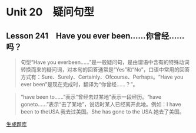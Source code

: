﻿ # Unit 20　疑问句型
 ## Lesson 241　Have you ever been……你曾经……吗？
 
> 句型“Have you everbeen……”是一般疑问句，是由谓语中含有的特殊动词转换而来的疑问词，对本句的回答通常是“Yes”和“No”，口语中常用的回答方式有：Sure、Surely、Certainly、Ofcourse、Perhaps。“Have you ever been”是现在完成时，翻译为“你曾经……？”。

> “have been to……”表示“曾经去过某地”表示一段经历。“have goneto……”表示“去了某地”，说话时某人已经离开此地。例如：I have been to theUSA.我去过美国。She has gone to the USA.她去了美国。


 [生成题库](./sentence/f241.json)